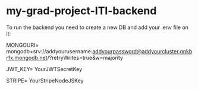 # my-grad-project-ITI-backend
To run the backend you need to create a new DB and add your .env file on it:

MONGOURI= mongodb+srv://addyourusername:addyourpassword@addyourcluster.gnkbrfx.mongodb.net/?retryWrites=true&w=majority
  
JWT_KEY= YourJWTSecretKey
  
STRIPE= YourStripeNodeJSKey

